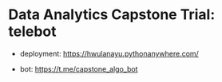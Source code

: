 # Data Analytics Capstone Trial: telebot 

- deployment: https://hwulanayu.pythonanywhere.com/

- bot: https://t.me/capstone_algo_bot
